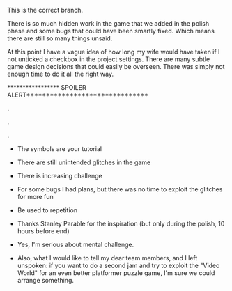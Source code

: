 This is the correct branch.

There is so much hidden work in the game that we added in the polish phase and some bugs that could have been smartly fixed. Which means there are still so many things unsaid.

At this point I have a vague idea of how long my wife would have taken if I not unticked a checkbox in the project settings. There are many subtle game design decisions that could easily be overseen. There was simply not enough time to do it all the right way.













***************** SPOILER ALERT*******************************





.












.












.










* The symbols are your tutorial
* There are still unintended glitches in the game
* There is increasing challenge
* For some bugs I had plans, but there was no time to exploit the glitches for more fun
* Be used to repetition
* Thanks Stanley Parable for the inspiration (but only during the polish, 10 hours before end)
* Yes, I'm serious about mental challenge.

* Also, what I would like to tell my dear team members, and I left unspoken: if you want to do a second jam and try to exploit the "Video World" for an even better platformer puzzle game, I'm sure we could arrange something.



